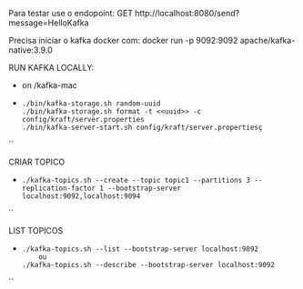 Para testar use o endopoint:
GET http://localhost:8080/send?message=HelloKafka

Precisa iniciar o kafka docker com:
docker run -p 9092:9092 apache/kafka-native:3.9.0


RUN KAFKA LOCALLY:
- on /kafka-mac
- ````
  ./bin/kafka-storage.sh random-uuid
  ./bin/kafka-storage.sh format -t <<uuid>> -c config/kraft/server.properties
  ./bin/kafka-server-start.sh config/kraft/server.propertiesç
``    
  
  

CRIAR TOPICO
- ````
  ./kafka-topics.sh --create --topic topic1 --partitions 3 --replication-factor 1 --bootstrap-server localhost:9092,localhost:9094
``

LIST TOPICOS
- ````
  ./kafka-topics.sh --list --bootstrap-server localhost:9092
      ou
  ./kafka-topics.sh --describe --bootstrap-server localhost:9092
``